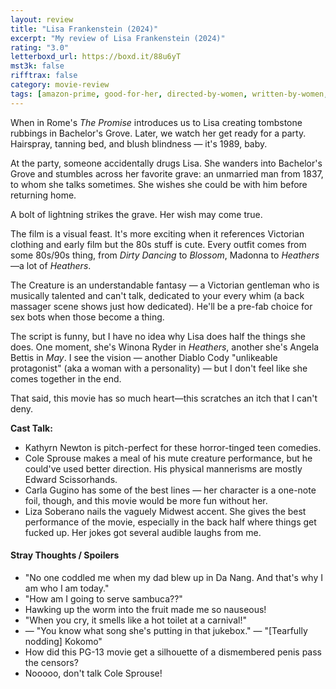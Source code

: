 ```yaml
---
layout: review
title: "Lisa Frankenstein (2024)"
excerpt: "My review of Lisa Frankenstein (2024)"
rating: "3.0"
letterboxd_url: https://boxd.it/88u6yT
mst3k: false
rifftrax: false
category: movie-review
tags: [amazon-prime, good-for-her, directed-by-women, written-by-women, coming-of-age]
---
```


When in Rome's <i>The Promise</i> introduces us to Lisa creating tombstone rubbings in Bachelor's Grove. Later, we watch her get ready for a party. Hairspray, tanning bed, and blush blindness — it's 1989, baby.

At the party, someone accidentally drugs Lisa. She wanders into Bachelor's Grove and stumbles across her favorite grave: an unmarried man from 1837, to whom she talks sometimes. She wishes she could be with him before returning home.

A bolt of lightning strikes the grave. Her wish may come true.

The film is a visual feast. It's more exciting when it references Victorian clothing and early film but the 80s stuff is cute. Every outfit comes from some 80s/90s thing, from <i>Dirty Dancing</i> to <i>Blossom</i>, Madonna to <i>Heathers</i>—a lot of <i>Heathers</i>.

The Creature is an understandable fantasy — a Victorian gentleman who is musically talented and can't talk, dedicated to your every whim (a back massager scene shows just how dedicated). He'll be a pre-fab choice for sex bots when those become a thing.

The script is funny, but I have no idea why Lisa does half the things she does. One moment, she's Winona Ryder in <i>Heathers</i>, another she's Angela Bettis in <i>May</i>. I see the vision — another Diablo Cody "unlikeable protagonist" (aka a woman with a personality) — but I don't feel like she comes together in the end.

That said, this movie has so much heart—this scratches an itch that I can't deny.

<b>Cast Talk:</b>

- Kathyrn Newton is pitch-perfect for these horror-tinged teen comedies.
- Cole Sprouse makes a meal of his mute creature performance, but he could've used better direction. His physical mannerisms are mostly Edward Scissorhands.
- Carla Gugino has some of the best lines — her character is a one-note foil, though, and this movie would be more fun without her.
- Liza Soberano nails the vaguely Midwest accent. She gives the best performance of the movie, especially in the back half where things get fucked up. Her jokes got several audible laughs from me.

#### Stray Thoughts / Spoilers

- "No one coddled me when my dad blew up in Da Nang. And that's why I am who I am today."
- "How am I going to serve sambuca??"
- Hawking up the worm into the fruit made me so nauseous!
- "When you cry, it smells like a hot toilet at a carnival!"
- — "You know what song she's putting in that jukebox." — "[Tearfully nodding] Kokomo"
- How did this PG-13 movie get a silhouette of a dismembered penis pass the censors?
- Nooooo, don't talk Cole Sprouse!

